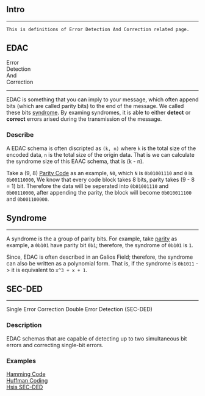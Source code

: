 #

## Intro 

---

    This is definitions of Error Detection And Correction related page.

## EDAC

Error <br>
Detection <br>
And <br>
Correction

----

EDAC is something that you can imply to your message, 
which often append bits (which are called parity bits) to the end of the message.
We called these bits [syndrome](#syndrome). By examing syndromes, 
it is able to either **detect** or **correct** errors arised during the transmission of the message.

### Describe

A EDAC schema is often discripted as `(k, n)` 
where `k` is the total size of the encoded data,
`n` is the total size of the origin data.
That is we can calculate the syndrome size of this EAAC schema, that is \(k - n\).

Take a (9, 8) [Parity Code](../ErrorDetection/parity.md) as an example,
`N0`, which `N` is `0b01001110` and `0` is `0b00110000`,
We know that every code block takes 8 bits, parity takes \(9 - 8 = 1\) bit.
Therefore the data will be seperated into `0b01001110` and `0b00110000`,
after appending the parity, the block will become `0b010011100` and `0b001100000`.


## Syndrome
---

A syndrome is the a group of parity bits.
For example, take [parity](../../ErrorDetection/parity) as example, a `0b101` have parity bit `0b1`; 
therefore, the syndrome of `0b101` is `1`.

Since, EDAC is often described in an Galios Field; 
therefore, the syndrome can also be written as a polynomial form.
That is, if the syndrome is `0b1011` -> it is equivalent to `x^3 + x + 1`.

## SEC-DED
---

Single Error Correction Double Error Detection (SEC-DED)

### Description

EDAC schemas that are capable of detecting up to 
two simultaneous bit errors and correcting single-bit errors.

### Examples

[Hamming Code](../ErrorDetection/hammingCode) <br>
[Huffman Coding](https://en.wikipedia.org/wiki/Huffman_coding) <br>
[Hsia SEC-DED](http://www.ysu.am/files/11-1549527438-.pdf)